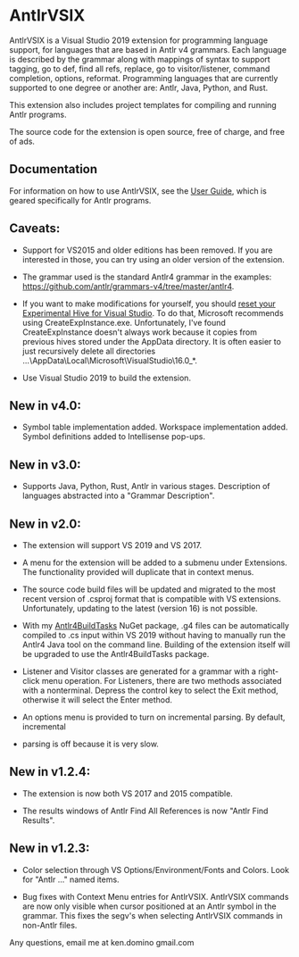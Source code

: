 
# AntlrVSIX

AntlrVSIX is a Visual Studio 2019 extension for programming language support,
for languages that are based in Antlr v4 grammars.
Each language is described by the grammar along with mappings of syntax
to support tagging, go to def, find all refs,
replace, go to visitor/listener, command completion, options,
reformat. Programming languages that are currently supported to one degree or another
are: Antlr, Java, Python, and Rust.

This extension also includes project templates for compiling and running Antlr programs.

The source code for the extension is open source, free of charge, and free of ads.

## Documentation

For information on how to use AntlrVSIX, see the [User Guide](doc/readme.md), which is geared specifically for Antlr programs.

## Caveats:

* Support for VS2015 and older editions has been removed.
If you are interested in those, you can try using an older version of the extension.

* The grammar used is the standard Antlr4 grammar in the examples: 
https://github.com/antlr/grammars-v4/tree/master/antlr4.

* If you want to make modifications for yourself, you should [reset your
Experimental Hive for Visual Studio](https://docs.microsoft.com/en-us/visualstudio/extensibility/the-experimental-instance?view=vs-2017). To do that,
Microsoft recommends using CreateExpInstance.exe.
Unfortunately, I've found CreateExpInstance doesn't always work because it copies from
previous hives stored under the AppData directory. It is often easier to
just recursively delete all directories ...\AppData\Local\Microsoft\VisualStudio\16.0_*.

* Use Visual Studio 2019 to build the extension.

## New in v4.0:

* Symbol table implementation added. Workspace implementation added. Symbol definitions added to Intellisense pop-ups.

## New in v3.0:

* Supports Java, Python, Rust, Antlr in various stages. Description of languages abstracted into a "Grammar Description".

## New in v2.0:

* The extension will support VS 2019 and VS 2017.

* A menu for the extension will be added to a submenu under Extensions. The functionality provided will
duplicate that in context menus.

* The source code build files will be updated and migrated to the most recent version
of .csproj format that is compatible with VS extensions. Unfortunately, updating to the latest
(version 16) is not possible.

* With my [Antlr4BuildTasks](https://www.nuget.org/packages/Antlr4BuildTasks/) NuGet package,
.g4 files can be automatically compiled to .cs input within
VS 2019 without having to manually run the Antlr4 Java tool on the command line.
Building of the extension itself will be upgraded to use the Antlr4BuildTasks package.

* Listener and Visitor classes are generated for a grammar with a right-click
menu operation. For Listeners, there are two methods associated with a nonterminal.
Depress the control key to select the Exit method, otherwise it will
select the Enter method.

* An options menu is provided to turn on incremental parsing. By default, incremental
* parsing is off because it is very slow.

## New in v1.2.4:

* The extension is now both VS 2017 and 2015 compatible.

* The results windows of Antlr Find All References is now "Antlr Find Results".

## New in v1.2.3:

* Color selection through VS Options/Environment/Fonts and Colors. Look for "Antlr ..." named items.

* Bug fixes with Context Menu entries for AntlrVSIX. AntlrVSIX commands are now only visible when cursor positioned at an Antlr symbol in the grammar. This fixes the segv's when selecting AntlrVSIX commands in non-Antlr files.

Any questions, email me at ken.domino <at> gmail.com
